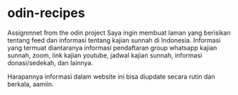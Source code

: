 # odin-recipes
Assignmnet from the odin project
Saya ingin membuat laman yang berisikan tentang feed dan informasi tentang kajian sunnah di Indonesia. Informasi yang termuat diantaranya informasi pendaftaran group whatsapp kajian sunnah, zoom, link kajian youtube, jadwal kajian sunnah, informasi donasi/sedekah, dan lainnya.

Harapannya informasi dalam website ini bisa diupdate secara rutin dan berkala, aamiin.
